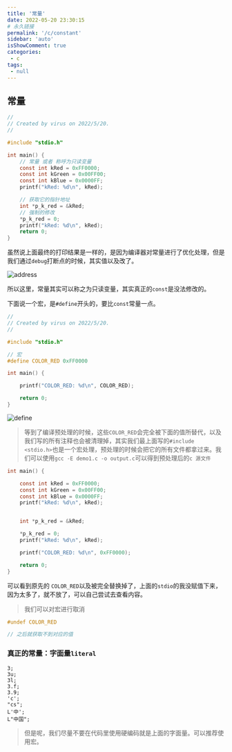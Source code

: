 ```yaml
---
title: '常量'
date: 2022-05-20 23:30:15
# 永久链接
permalink: '/c/constant'
sidebar: 'auto'
isShowComment: true
categories:
 - c
tags:
 - null
---
```




## 常量

```c
//
// Created by virus on 2022/5/20.
//

#include "stdio.h"

int main() {
    // 常量 或者 称呼为只读变量
    const int kRed = 0xFF0000;
    const int kGreen = 0x00FF00;
    const int kBlue = 0x0000FF;
    printf("kRed: %d\n", kRed);

    // 获取它的指针地址
    int *p_k_red = &kRed;
    // 强制的修改
    *p_k_red = 0;
    printf("kRed: %d\n", kRed);
    return 0;
}

```

虽然说上面最终的打印结果是一样的，是因为编译器对常量进行了优化处理，但是我们通过`debug`打断点的时候，其实值以及改了。

![address](https://xingqiu-tuchuang-1256524210.cos.ap-shanghai.myqcloud.com/4021/20220520231543.png)



所以这里，常量其实可以称之为只读变量，其实真正的`const`是没法修改的。





下面说一个宏，是`#define`开头的，要比`const`常量一点。

```c
//
// Created by virus on 2022/5/20.
//

#include "stdio.h"

// 宏
#define COLOR_RED 0xFF0000

int main() {

    printf("COLOR_RED: %d\n", COLOR_RED);

    return 0;
}

```





![define](https://xingqiu-tuchuang-1256524210.cos.ap-shanghai.myqcloud.com/4021/20220520231849.png)



>   等到了编译预处理的时候，这些`COLOR_RED`会完全被下面的值所替代，以及我们写的所有注释也会被清理掉，其实我们最上面写的`#include <stdio.h>`也是一个宏处理，预处理的时候会把它的所有文件都拿过来。我们可以使用`gcc -E demo1.c -o output.c`可以得到预处理后的`c 源文件`

```c
int main() {

    const int kRed = 0xFF0000;
    const int kGreen = 0x00FF00;
    const int kBlue = 0x0000FF;
    printf("kRed: %d\n", kRed);


    int *p_k_red = &kRed;

    *p_k_red = 0;
    printf("kRed: %d\n", kRed);

    printf("COLOR_RED: %d\n", 0xFF0000);

    return 0;
}
```

可以看到原先的 `COLOR_RED`以及被完全替换掉了，上面的`stdio`的我没赋值下来，因为太多了，就不放了，可以自己尝试去查看内容。



>   我们可以对宏进行取消

```c
#undef COLOR_RED

// 之后就获取不到对应的值
```





### 真正的常量：字面量`literal`

```
3;
3u;
3l;
3.f;
3.9;
'c';
"cs";
L'中';
L"中国";
```

>   但是呢，我们尽量不要在代码里使用硬编码就是上面的字面量。可以推荐使用宏。

